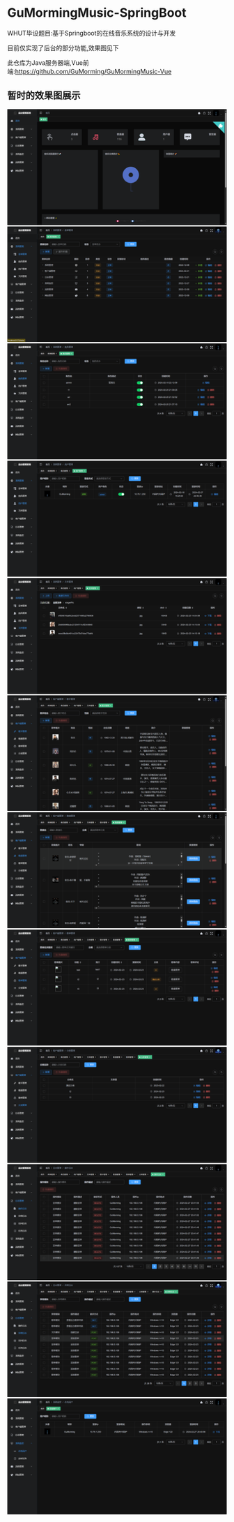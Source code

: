 # GuMormingMusic-SpringBoot

WHUT毕设题目:基于Springboot的在线音乐系统的设计与开发

目前仅实现了后台的部分功能,效果图见下

此仓库为Java服务器端,Vue前端:<https://github.com/GuMorming/GuMormingMusic-Vue>

## 暂时的效果图展示
![](img/admin/1.png)
![](img/admin/2.png)
![](img/admin/3.png)
![](img/admin/4.png)
![](img/admin/5.png)
![](img/admin/6.png)
![](img/admin/7.png)
![](img/admin/8.png)
![](img/admin/9.png)
![](img/admin/10.png)
![](img/admin/11.png)
![](img/admin/12.png)

